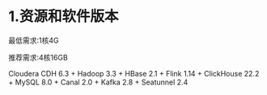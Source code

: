 



# 1.资源和软件版本

最低需求:1核4G

推荐需求:4核16GB



Cloudera CDH 6.3 + Hadoop 3.3 + HBase 2.1 + Flink 1.14 + ClickHouse 22.2 + MySQL 8.0 + Canal 2.0 + Kafka 2.8 + Seatunnel 2.4